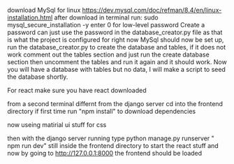 download MySql 
  for linux https://dev.mysql.com/doc/refman/8.4/en/linux-installation.html
after download in terminal run:
  sudo mysql_secure_installation -y
  enter 0 for low-level password 
  Create a password can just use the password in the database_creator.py file as that is what the project is configured for right now 
  MySql should now be set up, run the database_creator.py to create the database and tables, if it does not work comment out the tables section and just run the create database section then uncomment the tables and run it again and it should work.
  Now you will have a database with tables but no data, I will make a script to seed the database shortly. 

  For react make sure you have react downloaded

  from a second terminal differnt from the django server cd into the frontend directory
  if first time run "npm install" to download dependencies

  now useing matirial ui stuff for css

  then with the django server running type  python manage.py runserver
  " npm run dev" still inside the frontend directory to start the react stuff
  and now by going to http://127.0.0.1:8000 the frontend should be loaded

